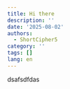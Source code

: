 ```yaml
---
title: Hi there
description: ''
date: '2025-08-02'
authors:
  - ShortCipher5
category: ''
tags: []
lang: en
---
```

dsafsdfdas

